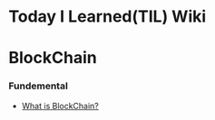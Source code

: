 # Today I Learned(TIL) Wiki

# BlockChain

  ### Fundemental
   * [What is BlockChain?]() 

    


























  







































































































    

